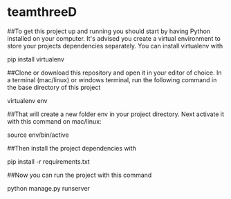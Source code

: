 # teamthreeD


##To get this project up and running you should start by having Python installed on your computer. It's advised you create a virtual environment to store your projects dependencies separately. You can install virtualenv with

pip install virtualenv

##Clone or download this repository and open it in your editor of choice. In a terminal (mac/linux) or windows terminal, run the following command in the base directory of this project

virtualenv env

##That will create a new folder env in your project directory. Next activate it with this command on mac/linux:

source env/bin/active

##Then install the project dependencies with

pip install -r requirements.txt

##Now you can run the project with this command

python manage.py runserver

